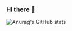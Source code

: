 ### Hi there 👋

![Anurag's GitHub stats](https://github-readme-stats.vercel.app/api?username=qsgy-edge&show_icons=true&bg_color=30,e96443,904e95&title_color=fff&text_color=fff&count_private=true)

<!--
**qsgy-edge/qsgy-edge** is a ✨ _special_ ✨ repository because its `README.md` (this file) appears on your GitHub profile.

Here are some ideas to get you started:

- 🔭 I’m currently working on ...
- 🌱 I’m currently learning ...
- 👯 I’m looking to collaborate on ...
- 🤔 I’m looking for help with ...
- 💬 Ask me about ...
- 📫 How to reach me: ...
- 😄 Pronouns: ...
- ⚡ Fun fact: ...
-->

